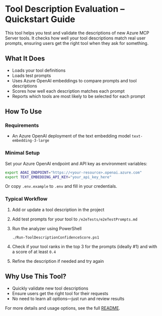 # Tool Description Evaluation – Quickstart Guide

This tool helps you test and validate the descriptions of new Azure MCP Server tools. It checks how well your tool descriptions match real user prompts, ensuring users get the right tool when they ask for something.

## What It Does

- Loads your tool definitions
- Loads test prompts
- Uses Azure OpenAI embeddings to compare prompts and tool descriptions
- Scores how well each description matches each prompt
- Reports which tools are most likely to be selected for each prompt

## How To Use

### Requirements

- An Azure OpenAI deployment of the text embedding model `text-embedding-3-large`

### Minimal Setup

Set your Azure OpenAI endpoint and API key as environment variables:

```bash
export AOAI_ENDPOINT="https://<your-resource>.openai.azure.com"
export TEXT_EMBEDDING_API_KEY="your_api_key_here"
```

Or copy `.env.example` to `.env` and fill in your credentials.

### Typical Workflow

1. Add or update a tool description in the project
2. Add test prompts for your tool to `/e2eTests/e2eTestPrompts.md`
3. Run the analyzer using PowerShell

    ```pwsh
    ./Run-ToolDescriptionConfidenceScore.ps1
    ```

4. Check if your tool ranks in the top 3 for the prompts (ideally #1) and with a score of at least `0.4`
5. Refine the description if needed and try again

## Why Use This Tool?

- Quickly validate new tool descriptions
- Ensure users get the right tool for their requests
- No need to learn all options—just run and review results

For more details and usage options, see the full [README](README.md).
